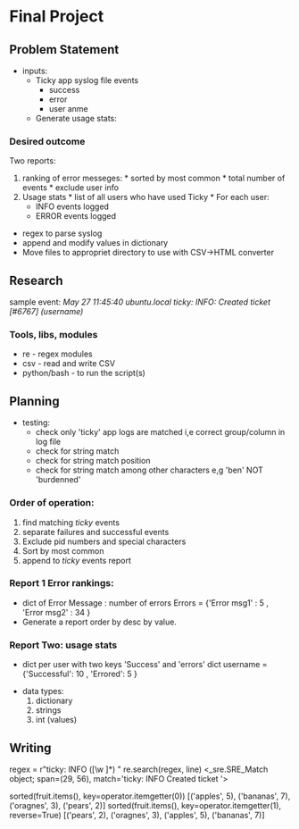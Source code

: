 # Final Project

## Problem Statement
* inputs:
  * Ticky app syslog file events
    * success
    * error
    * user anme
  * Generate usage stats:

### Desired outcome
Two reports:
  1. ranking of error messeges:
    * sorted by most common
    * total number of events
    * exclude user info
  2. Usage stats
    * list of all users who have used Ticky
    * For each user:
      * INFO events logged
      * ERROR events logged


* regex to parse syslog
* append and modify values in dictionary
* Move files to appropriet directory to use with CSV->HTML  converter

## Research
sample event:
  *May 27 11:45:40 ubuntu.local ticky: INFO: Created ticket [#6767] (username)*
### Tools, libs, modules
* re - regex modules
* csv - read and write CSV
* python/bash - to run the script(s)


## Planning
* testing:
  * check only 'ticky' app logs are matched i,e correct group/column in log file
  * check for string match
  * check for string match position
  * check for string match among other characters e,g 'ben' NOT 'burdenned'

### Order of operation:
  1. find matching *ticky* events
  2. separate failures and successful events
  3. Exclude pid numbers and special characters
  4. Sort by most common
  5. append to *ticky* events report

###  Report 1 Error rankings:
  * dict of Error Message : number of errors
    Errors = {'Error msg1' : 5 , 'Error msg2' : 34 }
  * Generate a report order by desc by value.

### Report Two: usage stats
  - dict per user with two keys 'Success' and 'errors'
    dict username = {'Successful': 10 , 'Errored': 5 }
* data types:
  1. dictionary
  2. strings
  3. int (values)

## Writing



regex = r"ticky: INFO ([\w ]*) "
re.search(regex, line)
  <_sre.SRE_Match object; span=(29, 56), match='ticky: INFO Created ticket '>


sorted(fruit.items(), key=operator.itemgetter(0))
[('apples', 5), ('bananas', 7), ('oragnes', 3), ('pears', 2)]
sorted(fruit.items(), key=operator.itemgetter(1), reverse=True)
[('pears', 2), ('oragnes', 3), ('apples', 5), ('bananas', 7)]

